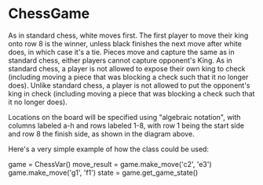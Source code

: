 # ChessGame

 As in standard chess, white moves first. The first player to move their king onto row 8 is the winner, unless black finishes the next move after white does, in which case it's a tie. Pieces move and capture the same as in standard chess, either players cannot capture opponent's King. As in standard chess, a player is not allowed to expose their own king to check (including moving a piece that was blocking a check such that it no longer does). Unlike standard chess, a player is not allowed to put the opponent's king in check (including moving a piece that was blocking a check such that it no longer does).

Locations on the board will be specified using "algebraic notation", with columns labeled a-h and rows labeled 1-8, with row 1 being the start side and row 8 the finish side, as shown in the diagram above.

Here's a very simple example of how the class could be used:

game = ChessVar()
move_result = game.make_move('c2', 'e3')
game.make_move('g1', 'f1')
state = game.get_game_state()
